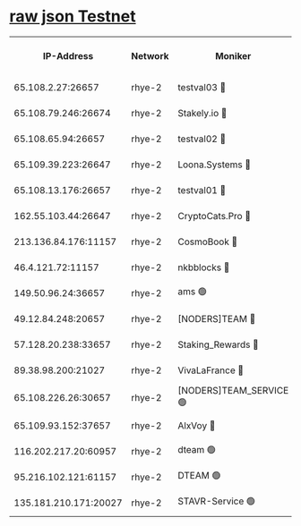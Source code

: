 
[raw json Testnet](https://rpc-check.quickt.stavr.tech/quickt/rpc-quickt-result.json)
=


<table><tr><th>IP-Address</th><th>Network</th><th>Moniker</th><th>Latest Block Height</th><th>Earliest Block Height</th><th>Catching Up</th><th>Tx Index</th><th>Voting Power</th><th>Scan Time</th></tr><tr><td>65.108.2.27:26657</td><td>rhye-2</td><td>testval03 🔴</td><td>824757</td><td>1</td><td>False</td><td>on</td><td>11002050</td><td>2024-02-15T18:25:21.726214038UTC</td></tr><tr><td>65.108.79.246:26674</td><td>rhye-2</td><td>Stakely.io 🔴</td><td>824758</td><td>1</td><td>False</td><td>on</td><td>10010</td><td>2024-02-15T18:25:24.183391217UTC</td></tr><tr><td>65.108.65.94:26657</td><td>rhye-2</td><td>testval02 🔴</td><td>824758</td><td>1</td><td>False</td><td>on</td><td>11002050</td><td>2024-02-15T18:25:27.160712394UTC</td></tr><tr><td>65.109.39.223:26647</td><td>rhye-2</td><td>Loona.Systems 🔴</td><td>824759</td><td>1</td><td>False</td><td>off</td><td>86949</td><td>2024-02-15T18:25:30.284938444UTC</td></tr><tr><td>65.108.13.176:26657</td><td>rhye-2</td><td>testval01 🔴</td><td>824759</td><td>1</td><td>False</td><td>on</td><td>13082010</td><td>2024-02-15T18:25:31.030678752UTC</td></tr><tr><td>162.55.103.44:26647</td><td>rhye-2</td><td>CryptoCats.Pro 🔴</td><td>824765</td><td>1</td><td>False</td><td>off</td><td>9999</td><td>2024-02-15T18:26:03.405798784UTC</td></tr><tr><td>213.136.84.176:11157</td><td>rhye-2</td><td>CosmoBook 🔴</td><td>824764</td><td>65301</td><td>False</td><td>off</td><td>1528057</td><td>2024-02-15T18:25:56.948828442UTC</td></tr><tr><td>46.4.121.72:11157</td><td>rhye-2</td><td>nkbblocks 🔴</td><td>824756</td><td>70101</td><td>False</td><td>off</td><td>81491</td><td>2024-02-15T18:25:14.422853631UTC</td></tr><tr><td>149.50.96.24:36657</td><td>rhye-2</td><td>ams 🟢</td><td>824762</td><td>133501</td><td>False</td><td>on</td><td>0</td><td>2024-02-15T18:25:46.396880125UTC</td></tr><tr><td>49.12.84.248:20657</td><td>rhye-2</td><td>[NODERS]TEAM 🔴</td><td>824761</td><td>146001</td><td>False</td><td>on</td><td>59690</td><td>2024-02-15T18:25:44.007871111UTC</td></tr><tr><td>57.128.20.238:33657</td><td>rhye-2</td><td>Staking_Rewards 🔴</td><td>824759</td><td>149101</td><td>False</td><td>on</td><td>9900</td><td>2024-02-15T18:25:29.845261774UTC</td></tr><tr><td>89.38.98.200:21027</td><td>rhye-2</td><td>VivaLaFrance 🔴</td><td>824756</td><td>220501</td><td>False</td><td>off</td><td>10000</td><td>2024-02-15T18:25:16.897999765UTC</td></tr><tr><td>65.108.226.26:30657</td><td>rhye-2</td><td>[NODERS]TEAM_SERVICE 🟢</td><td>824759</td><td>241501</td><td>False</td><td>on</td><td>0</td><td>2024-02-15T18:25:30.623042930UTC</td></tr><tr><td>65.109.93.152:37657</td><td>rhye-2</td><td>AlxVoy 🔴</td><td>824757</td><td>315173</td><td>False</td><td>on</td><td>143351</td><td>2024-02-15T18:25:19.350110916UTC</td></tr><tr><td>116.202.217.20:60957</td><td>rhye-2</td><td>dteam 🟢</td><td>824758</td><td>421794</td><td>False</td><td>on</td><td>0</td><td>2024-02-15T18:25:27.500196276UTC</td></tr><tr><td>95.216.102.121:61157</td><td>rhye-2</td><td>DTEAM 🟢</td><td>749821</td><td>748801</td><td>False</td><td>on</td><td>0</td><td>2024-02-15T18:25:24.607085244UTC</td></tr><tr><td>135.181.210.171:20027</td><td>rhye-2</td><td>STAVR-Service 🟢</td><td>824761</td><td>822001</td><td>False</td><td>on</td><td>0</td><td>2024-02-15T18:25:41.678574092UTC</td></tr></table>